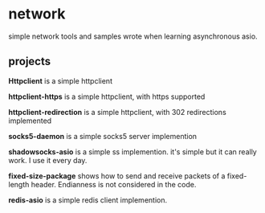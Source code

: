 # network
simple network tools and samples wrote when learning asynchronous asio.


## projects

**Httpclient** is a simple httpclient

**httpclient-https** is a simple httpclient, with https supported

**httpclient-redirection** is a simple httpclient, with 302 redirections implemented

**socks5-daemon** is a simple socks5 server implemention

**shadowsocks-asio** is a simple ss implemention. it's simple but it can really work. I use it every day.

**fixed-size-package** shows how to send and receive packets of a fixed-length header. Endianness is not considered in the code.

**redis-asio** is a simple redis client implemention.

